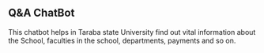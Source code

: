 ## Q&A ChatBot
This chatbot helps in Taraba state University find out vital information about the School, faculties in the school, departments, payments and so on.
